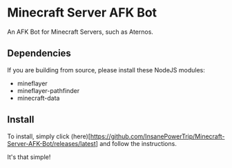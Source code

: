 # Minecraft Server AFK Bot
An AFK Bot for Minecraft Servers, such as Aternos.

## Dependencies
If you are building from source, please install these NodeJS modules:
- mineflayer
- mineflayer-pathfinder
- minecraft-data

## Install
To install, simply click (here)[https://github.com/InsanePowerTrip/Minecraft-Server-AFK-Bot/releases/latest] and follow the instructions.

It's that simple!
